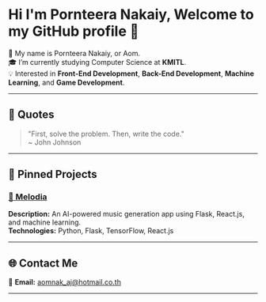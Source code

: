 # Hi I'm Pornteera Nakaiy, Welcome to my GitHub profile 👋

🍂 My name is Pornteera Nakaiy, or Aom.  
🎓 I’m currently studying Computer Science at **KMITL**.  
💡 Interested in **Front-End Development**, **Back-End Development**, **Machine Learning**, and **Game Development**.

---

## 🌟 Quotes  
> "First, solve the problem. Then, write the code."  
> ~ John Johnson  

---

## 📌 Pinned Projects  
### [🎵 Melodia](https://github.com/aomnak/Melodia)  
**Description:** An AI-powered music generation app using Flask, React.js, and machine learning.  
**Technologies:** Python, Flask, TensorFlow, React.js  

---

## 🌐 Contact Me  
📧 **Email:** [aomnak_aj@hotmail.co.th](mailto:aomnak_aj@hotmail.co.th)  

---
